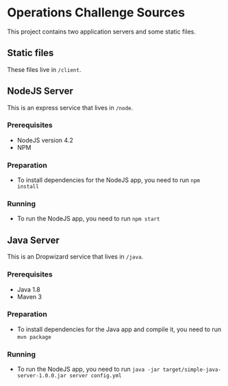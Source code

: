 # Operations Challenge Sources

This project contains two application servers and some static files.

## Static files
These files live in `/client`.

## NodeJS Server
This is an express service that lives in `/node`.

### Prerequisites
 * NodeJS version 4.2
 * NPM
 
### Preparation
 * To install dependencies for the NodeJS app, you need to run `npm install`
 
### Running
 * To run the NodeJS app, you need to run `npm start`
 
 
## Java Server
This is an Dropwizard service that lives in `/java`.

### Prerequisites
 * Java 1.8
 * Maven 3
 
### Preparation
 * To install dependencies for the Java app and compile it, you need to run `mvn package`
 
### Running
 * To run the NodeJS app, you need to run `java -jar target/simple-java-server-1.0.0.jar server config.yml`
